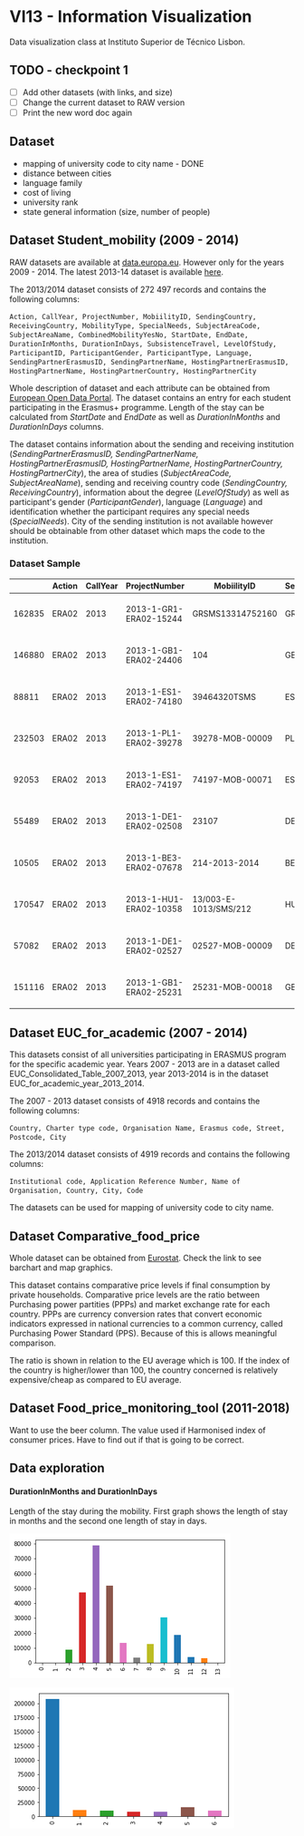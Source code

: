 # VI13 - Information Visualization

Data visualization class at Instituto Superior de Técnico Lisbon.

## TODO - checkpoint 1
- [ ] Add other datasets (with links, and size)
- [ ] Change the current dataset to RAW version
- [ ] Print the new word doc again

## Dataset
- mapping of university code to city name - DONE
- distance between cities
- language family
- cost of living
- university rank
- state general information (size, number of people)

## Dataset Student_mobility (2009 - 2014)
RAW datasets are available at [data.europa.eu](https://data.europa.eu/euodp/en/data/dataset?q=Raw+data+of+Erasmus+student+mobility&ext_boolean=all&sort=). However only for the years 2009 - 2014. The latest 2013-14 dataset is available [here](https://data.europa.eu/euodp/en/data/dataset/erasmus-mobility-statistics-2013-14).

The 2013/2014 dataset consists of 272 497 records and contains the following columns:

``` text
Action, CallYear, ProjectNumber, MobiilityID, SendingCountry, ReceivingCountry, MobilityType, SpecialNeeds, SubjectAreaCode, SubjectAreaName, CombinedMobilityYesNo, StartDate, EndDate, DurationInMonths, DurationInDays, SubsistenceTravel, LevelOfStudy, ParticipantID, ParticipantGender, ParticipantType, Language, SendingPartnerErasmusID, SendingPartnerName, HostingPartnerErasmusID, HostingPartnerName, HostingPartnerCountry, HostingPartnerCity
```

Whole description of dataset and each attribute can be obtained from [European Open Data Portal](https://data.europa.eu/euodp/en/data/dataset/erasmus-mobility-statistics-2013-14/resource/ebf302e3-0300-48c4-a713-c795325e7034). The dataset contains an entry for each student participating in the Erasmus+ programme. Length of the stay can be calculated from *StartDate* and *EndDate* as well as *DurationInMonths* and *DurationInDays* columns. 

The dataset contains information about the sending and receiving institution (*SendingPartnerErasmusID, SendingPartnerName, HostingPartnerErasmusID, HostingPartnerName, HostingPartnerCountry, HostingPartnerCity*), the area of studies (*SubjectAreaCode, SubjectAreaName*), sending and receiving country code (*SendingCountry, ReceivingCountry*), information about the degree (*LevelOfStudy*) as well as participant's gender (*ParticipantGender*), language (*Language*) and identification whether the participant requires any special needs (*SpecialNeeds*). City of the sending institution is not available however should be obtainable from other dataset which maps the code to the institution.

### Dataset Sample

<!---
 Make sure that the index is not called Action. 
 The table was generated with https://www.tablesgenerator.com/markdown_tables.
 --->
| | Action | CallYear | ProjectNumber | MobiilityID | SendingCountry | ReceivingCountry | MobilityType | SpecialNeeds | SubjectAreaCode | SubjectAreaName | CombinedMobilityYesNo | StartDate | EndDate | DurationInMonths | DurationInDays | SubsistenceTravel | LevelOfStudy | ParticipantID | ParticipantGender | ParticipantType | Language | SendingPartnerErasmusID | SendingPartnerName | HostingPartnerErasmusID | HostingPartnerName | HostingPartnerCountry | HostingPartnerCity |
|--------|----------|---------------|------------------------|-----------------------|------------------|--------------|--------------|-----------------|-----------------|------------------------------------------------|-----------|----------------------|----------------------|----------------|-------------------|--------------|---------------|---------------------|-----------------|----------|-------------------------|--------------------|------------------------------------------------|--------------------|--------------------------------------------------|--------------------|-------------------------|
| 162835 | ERA02 | 2013 | 2013-1-GR1-ERA02-15244 | GRSMS13314752160 | GR | DE | Mob-SMS | 0.0 | 380 | Law | NO | 21-OCT-2013 00.00.00 | 02-AUG-2014 00.00.00 | 9 | 0 | 4037.5 | First Cycle |  | F | Students | DE | G  ATHINE01 | ETHNIKO KAI KAPODISTRIAKO PANEPISTIMIO ATHINON | D  FREIBUR01 | ALBERT-LUDWIGS-UNIVERSITÃ„T FREIBURG IM BREISGAU | DE | Freiburg |
| 146880 | ERA02 | 2013 | 2013-1-GB1-ERA02-24406 | 104 | GB | ES | Mob-SMP | 0.0 | 222 | Foreign languages |  | 01-OCT-2013 00.00.00 | 31-MAY-2014 00.00.00 | 8 | 0 | 3093.75 | First Cycle | UK1110643295271 | F | Students | ES | UK LEEDS02 | Leeds Metropolitan University |  | IES El Bohio | ES | Murcia |
| 88811 | ERA02 | 2013 | 2013-1-ES1-ERA02-74180 | 39464320TSMS | ES | LT | Mob-SMS | 0.0 | 481 | Computer science | NO | 01-SEP-2013 00.00.00 | 26-JUN-2014 00.00.00 | 9 | 0 | 1450.0 | First Cycle | 39464320T | M | Students | EN | E  VIGO01 | UNIVERSIDADE DE VIGO | LT VILNIUS10 | VILNIAUS KOLEGIJA | LT | Vilnius |
| 232503 | ERA02 | 2013 | 2013-1-PL1-ERA02-39278 | 39278-MOB-00009 | PL | PT | Mob-SMS | 0.0 | 340 | Business and administration (broad programmes) | NO | 28-AUG-2013 00.00.00 | 31-JAN-2014 00.00.00 | 5 | 0 | 1575.0 | Second Cycle |  | F | Students | EN | PL WARSZAW21 | Akademia Leona KoÅºmiÅ„skiego | P  LISBOA07 | ISCTE-INSTITUTO UNIVERSITÃRIO DE LISBOA | PT | LISBOA |
| 92053 | ERA02 | 2013 | 2013-1-ES1-ERA02-74197 | 74197-MOB-00071 | ES | PT | Mob-SMS | 0.0 | 14 | Teacher training and education science | NO | 21-AUG-2013 00.00.00 | 03-JUL-2014 00.00.00 | 10 | 0 | 1750.0 | First Cycle | 71306410Q | F | Students | PT | E  BURGOS01 | UNIVERSIDAD DE BURGOS | P  LEIRIA01 | INSTITUTO POLITÃˆCNICO DE LEIRIA (IPL) | PT | LEIRIA |
| 55489 | ERA02 | 2013 | 2013-1-DE1-ERA02-02508 | 23107 | DE | GB | Mob-SMS | 0.0 | 22 | Humanities | NO | 15-SEP-2013 00.00.00 | 06-JUN-2014 00.00.00 | 8 | 0 | 2520.0 | First Cycle | 17211 | F | Students | EN | D  LEIPZIG01 | UniversitÃ¤t Leipzig | UK MANCHES01 | THE UNIVERSITY OF MANCHESTER | GB | MANCHESTER |
| 10505 | ERA02 | 2013 | 2013-1-BE3-ERA02-07678 | 214-2013-2014 | BE | IT | Mob-SMS | 0.0 | 225 | History and archeology | NO | 29-JAN-2014 00.00.00 | 18-JUN-2014 00.00.00 | 4 | 0 | 1850.0 | First Cycle |  | M | Students | IT | B  ANTWERP01 | UNIVERSITEIT ANTWERPEN | I  BOLOGNA01 | UNIVERSITÃ€ DI BOLOGNA - ALMA MATER STUDIORUM | IT | BOLOGNA |
| 170547 | ERA02 | 2013 | 2013-1-HU1-ERA02-10358 | 13/003-E-1013/SMS/212 | HU | IS | Mob-SMS | 0.0 | 312 | Sociology and cultural studies | NO | 03-JAN-2014 00.00.00 | 10-MAY-2014 00.00.00 | 4 | 0 | 1664.0 | Second Cycle | HU BUDAPES01 SM 193 | F | Students | EN | HU BUDAPES01 | EÃ¶tvÃ¶s LorÃ¡nd TudomÃ¡nyegyetem | IS REYKJAV01 | HASKOLI ISLANDS | IS | Reykjavik |
| 57082 | ERA02 | 2013 | 2013-1-DE1-ERA02-02527 | 02527-MOB-00009 | DE | GB | Mob-SMS | 0.0 | 214 | Design | NO | 16-SEP-2013 00.00.00 | 24-JAN-2014 00.00.00 | 4 | 0 | 1182.0 | First Cycle |  | F | Students | EN | D  MANNHEI03 | Hochschule Mannheim | UK LEEDS01 | UNIVERSITY OF LEEDS | GB | Leeds |
| 151116 | ERA02 | 2013 | 2013-1-GB1-ERA02-25231 | 25231-MOB-00018 | GB | FR | Mob-SMS | 0.0 | 380 | Law | NO | 28-AUG-2013 00.00.00 | 14-DEC-2013 00.00.00 | 3 | 0 | 1406.25 | First Cycle | UK1111682321277 | F | Students | FR | UK GLASGOW01 | University of Glasgow | F  MARSEIL84 | UNIVERSITE D'AIX-MARSEILLE | FR | AIX-EN-PROVENCE CEDEX 1 |

## Dataset EUC_for_academic (2007 - 2014)
This datasets consist of all universities participating in ERASMUS program for the specific academic year. Years 2007 - 2013 are in a dataset called EUC_Consolidated_Table_2007_2013, year 2013-2014 is in the dataset EUC_for_academic_year_2013_2014.

The 2007 - 2013 dataset consists of 4918 records and contains the following columns:

``` text
Country, Charter type code, Organisation Name, Erasmus code, Street, Postcode, City
```

The 2013/2014 dataset consists of 4919 records and contains the following columns:

``` text
Institutional code, Application Reference Number, Name of Organisation, Country, City, Code
```

The datasets can be used for mapping of university code to city name.

## Dataset Comparative_food_price
Whole dataset can be obtained from [Eurostat](
https://ec.europa.eu/eurostat/databrowser/view/tec00120/default/table?lang=en). Check the link to see barchart and map graphics.

This dataset contains comparative price levels if final consumption by private households. Comparative price levels are the ratio between Purchasing power partities (PPPs) and market exchange rate for each country. PPPs are currency conversion rates that convert economic indicators expressed in national currencies to a common currency, called Purchasing Power Standard (PPS). Because of this is allows meaningful comparison.

The ratio is shown in relation to the EU average which is 100. If the index of the country is higher/lower than 100, the country concerned is relatively expensive/cheap as compared to EU average.

## Dataset Food_price_monitoring_tool (2011-2018)
Want to use the beer column. The value used if Harmonised index of consumer prices. Have to find out if that is going to be correct.



## Data exploration

#### DurationInMonths and DurationInDays
Length of the stay during the mobility. First graph shows the length of stay in months and the second one length of stay in days.

![months](img/lengthOfStrayInMonths.png)

![days](img/lengthOfStrayInDays.png)

